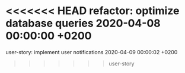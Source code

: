<<<<<<< HEAD
refactor: optimize database queries 2020-04-08 00:00:00 +0200
=======
user-story: implement user notifications 2020-04-09 00:00:02 +0200
>>>>>>> user-story
